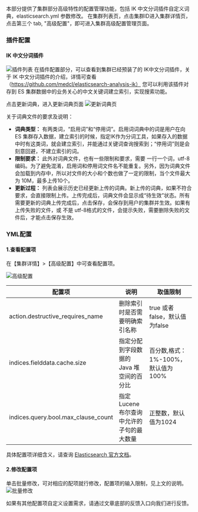本部分提供了集群部分高级特性的配置管理功能，包括 IK 中文分词插件自定义词典，elasticsearch.yml 参数修改。
在集群列表页，点击集群ID进入集群详情页，点击第三个 tab, "高级配置"，即可进入集群高级配置管理页面。  

### 插件配置
#### IK 中文分词插件
![插件列表](https://main.qcloudimg.com/raw/5f140198a6f83ee29dedf133d33888fd.png)
在插件配置部分，可以查看到集群已经预装了的 IK中文分词插件，关于 IK 中文分词插件的介绍，详情可查看 （https://github.com/medcl/elasticsearch-analysis-ik） 您可以利用该插件对存到 ES 集群数据中的业务关心的中文关键词建立索引，实现搜索功能。

点击更新词典，进入更新词典页面
![更新词典页](https://main.qcloudimg.com/raw/631cd3bd5316279d351143cdd7cdd37c.png)

关于词典文件的要求及说明：  
- **词典类型：** 有两类词，“启用词”和“停用词”。启用词词典中的词是用户在向 ES 集群存入数据，建立索引的时候，指定IK作为分词工具，如果存入的数据中时有这类词，就会建立索引，并能通过关键词查询搜索到；“停用词”则是会刻意回避，不建立索引的词。  
- **限制要求：** 此外对词典文件，也有一些限制和要求，需要 一行一个词，utf-8编码。为了避免混淆，启用词和停用词文件名不能重复。另外，因为词典文件会加载到内存中，所以对文件的大小和个数也做了一定的限制，当个文件最大为 10M，最多上传10个。  
- **更新过程：** 列表会展示历史已经更新上传的词典。新上传的词典，如果不符合要求，会直接限制上传。上传完成后，词典文件会显示成“待生效”状态。所有需要更新的词典上传完成后，点击保存，会保存到用户的集群并生效。如果有上传失败的文件，或 不是 utf-8格式的文件，会提示失败，需要删除失败的文件后，才能点击保存生效。

### YML配置
#### 1.查看配置项
在【集群详情】>【高级配置】中可查看配置项。

![高级配置](https://main.qcloudimg.com/raw/e4dbc42e5e1feeadc627aff2fb89c437.png)  

| 配置项 |	说明 | 取值限制 |
|-|-|-|
|action.destructive_requires_name |	删除索引时是否需要明确索引名称 | true 或者 false，默认值为false |
| indices.fielddata.cache.size |	指定分配到字段数据的 Java 堆空间的百分比 | 百分数,格式：1%-100%，默认值为100% |
| indices.query.bool.max_clause_count |	指定 Lucene 布尔查询中允许的子句的最大数量 |正整数，默认值为1024 |

具体配置项详细含义，请查询 [Elasticsearch 官方文档](https://www.elastic.co/guide/en/elasticsearch/reference/5.6/index.html)。

#### 2.修改配置项
单击批量修改，可对相应的配项就行修改，配置项的输入限制，见上文的说明。  
![批量修改](https://main.qcloudimg.com/raw/0f2fe801b20d11c138d7f73ef0d40188.png)  

如果有其他配置项自定义设置需求，请通过文章底部的反馈入口向我们进行反馈。
